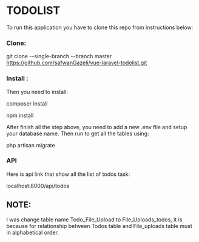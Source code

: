 # TODOLIST 
To run this application you have to clone this repo from instructions below: 

### Clone: 

git clone --single-branch --branch master https://github.com/safwanGazeli/vue-laravel-todolist.git


### Install : 

Then you need to install: 

composer install

npm install 


After finish all the step above, you need to add a new .env file and setup your database name. Then run to get all the tables using:

php artisan migrate


### API
Here is api link that show all the list of todos task:

localhost:8000/api/todos

## NOTE:

I was change table name Todo_File_Upload to File_Uploads_todos, it is because for relationship between Todos table and File_uploads table must in alphabetical order. 
